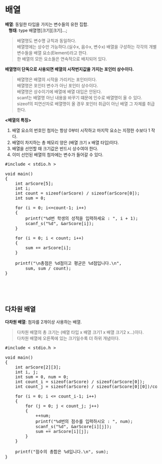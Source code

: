 # 배열
**배열**: 동일한 타입을 가지는 변수들의 유한 집합.  
&nbsp;&nbsp;&nbsp;**형태**: type 배열명[크기][크기]...;  
> 배열명도 변수명 규칙과 동일하다.  
> 배열명에는 상수만 가능하다.(실수x, 음수x, 변수x)
> 배열을 구성하는 각각의 개별 변수들을 배열 요소(Element)라고 한다.  
> 한 배열의 모든 요소들은 연속적으로 배치되어 있다.  

**배열명이 단독으로 사용되면 배열의 시작번지값을 가지는 포인터 상수이다.**  
> 배열명은 배열의 시작을 가리키는 포인터이다.  
> 배열명은 포인터 변수가 아닌 포인터 상수이다.  
> 배열명은 상수이기에 배열에 배열 대입은 안된다.  
> scanf는 배열명 아닌 내용을 바꾸기 떄문에 인수로 배열명이 올 수 있다.  
> sizeof의 피연산자로 배열명이 올 경우 포인터 취급이 아닌 배열 그 자체를 취급한다.  

**<배열의 특징>**
1. 배열 요소의 번호인 첨자는 항상 0부터 시작하고 마지막 요소는 지정한 수보다 1 작다.
2. 배열이 차지하는 총 메모리 양은 (배열 크기 x 배열 타입)이다.
3. 배열을 선언할 때 크기값은 반드시 상수여야 한다.
4. 이미 선언된 배열의 첨자에는 변수가 들어갈 수 있다.

<pre>#include < stdio.h >

void main()
{
    int arScore[5];
    int i;
    int count = sizeof(arScore) / sizeof(arScore[0]);
    int sum = 0;

    for (i = 0; i<=count-1; i++)
    {
        printf("%d번 학생의 성적을 입력하세요 : ", i + 1);
        scanf_s("%d", &arScore[i]);
    }

    for (i = 0; i < count; i++)
    {
        sum += arScore[i];
    }

    printf("\n총점은 %d점이고 평균은 %d점입니다.\n",
        sum, sum / count);
}</pre><br><br><br>

## 다차원 배열
**다차원 배열**: 첨자를 2개이상 사용하는 배열.  
> 다차원 배열의 총 크기는 (배열 타입 x 배열 크기1 x 배열 크기2 x...)이다.  
> 다차원 배열에 오른쪽에 있는 크기일수록 더 하위 개념이다.

<pre>#include < stdio.h >

void main()
{
    int arScore[2][3];
    int i, j;
    int sum = 0, num = 0;
    int count_i = sizeof(arScore) / sizeof(arScore[0]);
    int count_j = sizeof(arScore) / sizeof(arScore[0][0])/count_i;

    for (i = 0; i <= count_i-1; i++)
    {
        for (j = 0; j < count_j; j++)
        {
            ++num;
            printf("%d번의 점수를 입력하시오 : ", num);
            scanf_s("%d", &arScore[i][j]);
            sum += arScore[i][j];
        }
    }

    printf("점수의 총합은 %d입니다.\n", sum);
}</pre>
